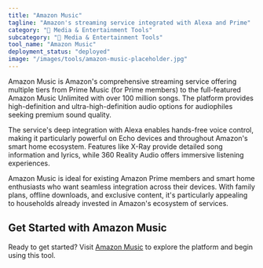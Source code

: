 ```yaml
---
title: "Amazon Music"
tagline: "Amazon's streaming service integrated with Alexa and Prime"
category: "🎵 Media & Entertainment Tools"
subcategory: "🎵 Media & Entertainment Tools"
tool_name: "Amazon Music"
deployment_status: "deployed"
image: "/images/tools/amazon-music-placeholder.jpg"
---
```

Amazon Music is Amazon's comprehensive streaming service offering multiple tiers from Prime Music (for Prime members) to the full-featured Amazon Music Unlimited with over 100 million songs. The platform provides high-definition and ultra-high-definition audio options for audiophiles seeking premium sound quality.

The service's deep integration with Alexa enables hands-free voice control, making it particularly powerful on Echo devices and throughout Amazon's smart home ecosystem. Features like X-Ray provide detailed song information and lyrics, while 360 Reality Audio offers immersive listening experiences.

Amazon Music is ideal for existing Amazon Prime members and smart home enthusiasts who want seamless integration across their devices. With family plans, offline downloads, and exclusive content, it's particularly appealing to households already invested in Amazon's ecosystem of services.
## Get Started with Amazon Music

Ready to get started? Visit [Amazon Music](https://amazonmusic.com) to explore the platform and begin using this tool.
